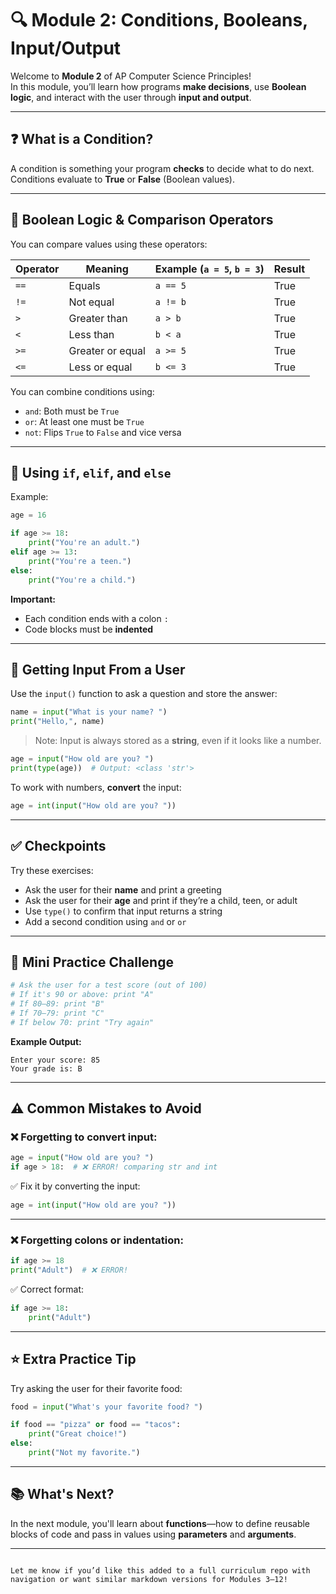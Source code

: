 
# 🔍 Module 2: Conditions, Booleans, Input/Output

Welcome to **Module 2** of AP Computer Science Principles!  
In this module, you’ll learn how programs **make decisions**, use **Boolean logic**, and interact with the user through **input and output**.

---

## ❓ What is a Condition?

A condition is something your program **checks** to decide what to do next.  
Conditions evaluate to **True** or **False** (Boolean values).

---

## 🔢 Boolean Logic & Comparison Operators

You can compare values using these operators:

| Operator | Meaning           | Example (`a = 5`, `b = 3`) | Result |
|----------|-------------------|-----------------------------|--------|
| `==`     | Equals             | `a == 5`                    | True   |
| `!=`     | Not equal          | `a != b`                    | True   |
| `>`      | Greater than       | `a > b`                     | True   |
| `<`      | Less than          | `b < a`                     | True   |
| `>=`     | Greater or equal   | `a >= 5`                    | True   |
| `<=`     | Less or equal      | `b <= 3`                    | True   |

You can combine conditions using:

- `and`: Both must be `True`
- `or`: At least one must be `True`
- `not`: Flips `True` to `False` and vice versa

---

## 🧠 Using `if`, `elif`, and `else`

Example:

```python
age = 16

if age >= 18:
    print("You're an adult.")
elif age >= 13:
    print("You're a teen.")
else:
    print("You're a child.")
````

**Important:**

* Each condition ends with a colon `:`
* Code blocks must be **indented**

---

## 💬 Getting Input From a User

Use the `input()` function to ask a question and store the answer:

```python
name = input("What is your name? ")
print("Hello,", name)
```

> Note: Input is always stored as a **string**, even if it looks like a number.

```python
age = input("How old are you? ")
print(type(age))  # Output: <class 'str'>
```

To work with numbers, **convert** the input:

```python
age = int(input("How old are you? "))
```

---

## ✅ Checkpoints

Try these exercises:

* Ask the user for their **name** and print a greeting
* Ask the user for their **age** and print if they’re a child, teen, or adult
* Use `type()` to confirm that input returns a string
* Add a second condition using `and` or `or`

---

## 🧩 Mini Practice Challenge

```python
# Ask the user for a test score (out of 100)
# If it's 90 or above: print "A"
# If 80–89: print "B"
# If 70–79: print "C"
# If below 70: print "Try again"
```

**Example Output:**

```
Enter your score: 85  
Your grade is: B
```

---

## ⚠️ Common Mistakes to Avoid

### ❌ Forgetting to convert input:

```python
age = input("How old are you? ")
if age > 18:  # ❌ ERROR! comparing str and int
```

✅ Fix it by converting the input:

```python
age = int(input("How old are you? "))
```

---

### ❌ Forgetting colons or indentation:

```python
if age >= 18
print("Adult")  # ❌ ERROR!
```

✅ Correct format:

```python
if age >= 18:
    print("Adult")
```

---

## ⭐ Extra Practice Tip

Try asking the user for their favorite food:

```python
food = input("What's your favorite food? ")

if food == "pizza" or food == "tacos":
    print("Great choice!")
else:
    print("Not my favorite.")
```

---

## 📚 What's Next?

In the next module, you'll learn about **functions**—how to define reusable blocks of code and pass in values using **parameters** and **arguments**.

---

```

Let me know if you’d like this added to a full curriculum repo with navigation or want similar markdown versions for Modules 3–12!
```
